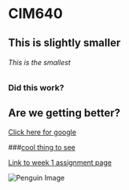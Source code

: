 # CIM640

## This is slightly smaller

###### This is the smallest

### Did this work?



## Are we getting better?
[Click here for google](abobmusicband.com)

###[cool thing to see](abobmusicband.com)

[Link to week 1 assignment page](https://github.com/yogaines/cim640/tree/master/week%201)

![Penguin Image](http://dfp3r41v9wmfi.cloudfront.net/wp-content/uploads/Emperor_penguins.jpg)